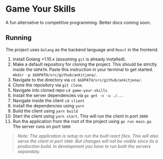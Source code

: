 # Game Your Skills

A fun alternative to competitive programming. Better docs coming soon.

## Running

The project uses `Golang` as the backend language and `React` in the frontend.

1. Install Golang +1.10.x (assuming `git` is already installed).
2. Make a default repository for cloning the project. This should be strictly inside the `GOPATH`. Paste this instruction in your terminal to get started. `mkdir -p $GOPATH/src/github/ankitjena/`.
3. Navigate to the directory via `cd $GOPATH/src/github/ankitjena/`.
4. Clone the repository via `git clone`.
5. Navigate into cloned repo `cd game-your-skills`
6. Install the server dependencies via `go get -v -u ./...`
7. Navigate inside the client `cd client`
8. Install the dependencies using `yarn`
9. Build the client using `yarn build`
10. Start the client using `yarn start`. This will run the client in port `3000`
11. Run the application from the root of the project using `go run main.go`. The server runs on port `5000`

>*Note: The application is setup to run the built react files. This will also serve the client in port `5000`. But changes will not be visible since its a production build. In development you have to run both the servers separately.*